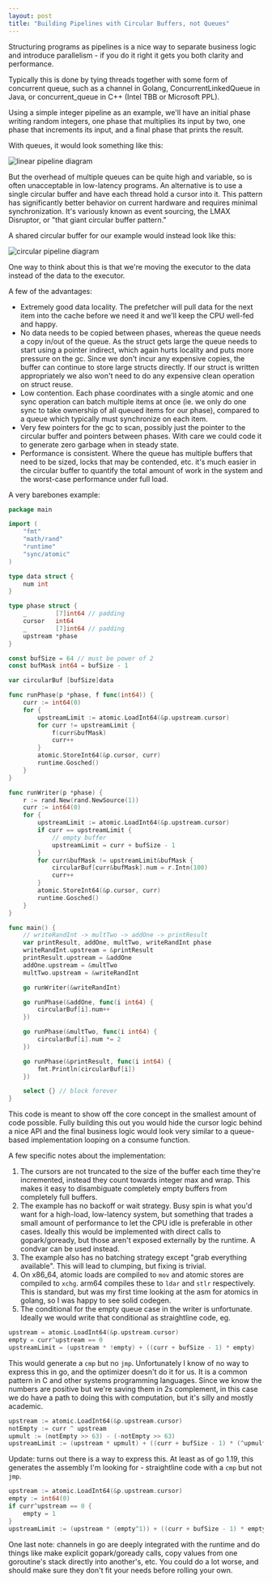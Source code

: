 ```yaml
---
layout: post
title: "Building Pipelines with Circular Buffers, not Queues"
---
```


Structuring programs as pipelines is a nice way to separate business logic and
introduce parallelism - if you do it right it gets you both clarity and
performance.

Typically this is done by tying threads together with some form of concurrent
queue, such as a channel in Golang, ConcurrentLinkedQueue in Java, or
concurrent_queue in C++ (Intel TBB or Microsoft PPL). 

Using a simple integer pipeline as an example, we'll have an initial phase
writing random integers, one phase that multiplies its input by two, one phase
that increments its input, and a final phase that prints the result.

With queues, it would look something like this:

![linear pipeline diagram](/assets/images/linear_pipeline.png)

But the overhead of multiple queues can be quite high and variable, so is often
unacceptable in low-latency programs. An alternative is to use a single
circular buffer and have each thread hold a cursor into it. This pattern has
significantly better behavior on current hardware and requires minimal
synchronization. It's variously known as event sourcing, the LMAX Disruptor, or
"that giant circular buffer pattern."

A shared circular buffer for our example would instead look like this:

![circular pipeline diagram](/assets/images/circular_pipeline.png)

One way to think about this is that we're moving the executor to the data instead
of the data to the executor.

A few of the advantages:
* Extremely good data locality. The prefetcher will pull data for the next item
  into the cache before we need it and we'll keep the CPU well-fed and happy. 
* No data needs to be copied between phases, whereas the queue needs a copy
  in/out of the queue. As the struct gets large the queue needs to start using
a pointer indirect, which again hurts locality and puts more pressure on the
gc. Since we don't incur any expensive copies, the buffer can continue to store
large structs directly. If our struct is written appropriately we also won't
need to do any expensive clean operation on struct reuse.
* Low contention. Each phase coordinates with a single atomic and one sync
  operation can batch multiple items at once (ie. we only do one sync to take
ownership of all queued items for our phase), compared to a queue which
typically must synchronize on each item. 
* Very few pointers for the gc to scan, possibly just the pointer to the
  circular buffer and pointers between phases. With care we could code it to
generate zero garbage when in steady state.
* Performance is consistent. Where the queue has multiple buffers that need to
  be sized, locks that may be contended, etc. it's much easier in the circular
buffer to quantify the total amount of work in the system and the worst-case
performance under full load.

A very barebones example:
```go
package main

import (
	"fmt"
	"math/rand"
	"runtime"
	"sync/atomic"
)

type data struct {
	num int
}

type phase struct {
	_        [7]int64 // padding
	cursor   int64
	_        [7]int64 // padding
	upstream *phase
}

const bufSize = 64 // must be power of 2
const bufMask int64 = bufSize - 1

var circularBuf [bufSize]data

func runPhase(p *phase, f func(int64)) {
	curr := int64(0)
	for {
		upstreamLimit := atomic.LoadInt64(&p.upstream.cursor)
		for curr != upstreamLimit {
			f(curr&bufMask)
			curr++
		}
		atomic.StoreInt64(&p.cursor, curr)
		runtime.Gosched()
	}
}

func runWriter(p *phase) {
	r := rand.New(rand.NewSource(1))
	curr := int64(0)
	for {
		upstreamLimit := atomic.LoadInt64(&p.upstream.cursor)
		if curr == upstreamLimit {
			// empty buffer
			upstreamLimit = curr + bufSize - 1
		}
		for curr&bufMask != upstreamLimit&bufMask {
			circularBuf[curr&bufMask].num = r.Intn(100)
			curr++
		}
		atomic.StoreInt64(&p.cursor, curr)
		runtime.Gosched()
	}
}

func main() {
	// writeRandInt -> multTwo -> addOne -> printResult
	var printResult, addOne, multTwo, writeRandInt phase
	writeRandInt.upstream = &printResult
	printResult.upstream = &addOne
	addOne.upstream = &multTwo
	multTwo.upstream = &writeRandInt

	go runWriter(&writeRandInt)

	go runPhase(&addOne, func(i int64) {
		circularBuf[i].num++
	})

	go runPhase(&multTwo, func(i int64) {
		circularBuf[i].num *= 2
	})

	go runPhase(&printResult, func(i int64) {
		fmt.Println(circularBuf[i])
	})

	select {} // block forever
}
```

This code is meant to show off the core concept in the smallest amount of code
possible. Fully building this out you would hide the cursor logic behind a nice
API and the final business logic would look very similar to a queue-based
implementation looping on a consume function.

A few specific notes about the implementation:
1. The cursors are not truncated to the size of the buffer each time they're
   incremented, instead they count towards integer max and wrap. This makes it
easy to disambiguate completely empty buffers from completely full buffers.
2. The example has no backoff or wait strategy. Busy spin is what you'd want
   for a high-load, low-latency system, but something that trades a small
amount of performance to let the CPU idle is preferable in other cases. Ideally
this would be implemented with direct calls to gopark/goready, but those aren't
exposed externally by the runtime. A condvar can be used instead.
3. The example also has no batching strategy except "grab everything
   available". This will lead to clumping, but fixing is trivial.
4. On x86_64, atomic loads are compiled to `mov` and atomic stores are compiled
   to `xchg`. arm64 compiles these to `ldar` and `stlr` respectively. This is
standard, but was my first time looking at the asm for atomics in golang, so I
was happy to see solid codegen.
5. The conditional for the empty queue case in the writer is unfortunate.
   Ideally we would write that conditional as straightline code, eg.
```go
upstream = atomic.LoadInt64(&p.upstream.cursor)
empty = curr^upstream == 0
upstreamLimit = (upstream * !empty) + ((curr + bufSize - 1) * empty)
```
This would generate a `cmp` but no `jmp`. Unfortunately I know of no way to
express this in go, and the optimizer doesn't do it for us. It is a common pattern
in C and other systems programming languages.
Since we know the numbers are positive but we're saving them in 2s complement,
in this case we do have a path to doing this with computation, but it's
silly and mostly academic.
```go
upstream := atomic.LoadInt64(&p.upstream.cursor)
notEmpty := curr ^ upstream
upmult := (notEmpty >> 63) - (-notEmpty >> 63)                                                                                                                                                  
upstreamLimit := (upstream * upmult) + ((curr + bufSize - 1) * (^upmult & 1)) 
```
Update: turns out there is a way to express this. At least as of go 1.19, this
generates the assembly I'm looking for - straightline code with a `cmp` but not `jmp`.
```go
upstream := atomic.LoadInt64(&p.upstream.cursor)
empty := int64(0)
if curr^upstream == 0 {
    empty = 1
}
upstreamLimit := (upstream * (empty^1)) + ((curr + bufSize - 1) * empty)
```

One last note: channels in go are deeply integrated with the runtime and do
things like make explicit gopark/goready calls, copy values from one
goroutine's stack directly into another's, etc. You could do a lot worse, and
should make sure they don't fit your needs before rolling your own.
